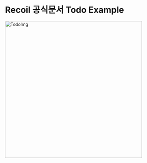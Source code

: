 # Recoil 공식문서 Todo Example


<img width="451" alt="TodoImg" src="https://user-images.githubusercontent.com/68550254/154023120-98717f1f-af4f-497b-97dd-3f2b7daaa422.png">

